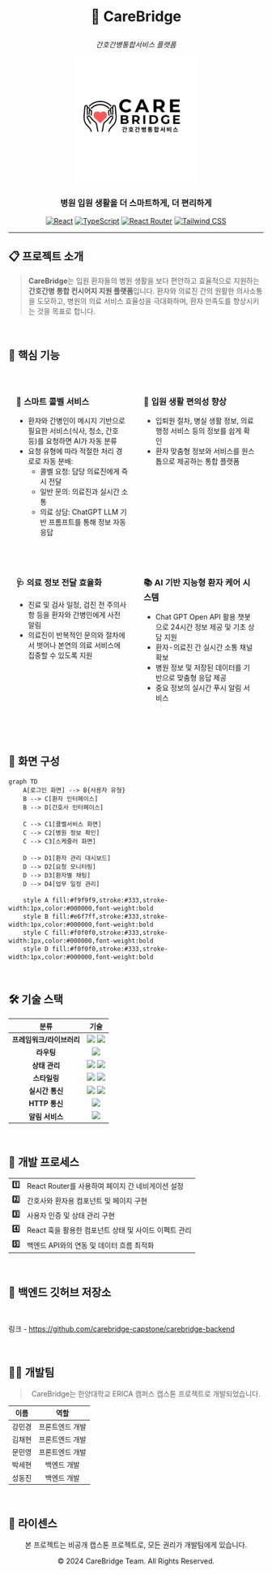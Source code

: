 # <p align="center">🏥 CareBridge</p>
<p align="center"><i>간호간병통합서비스 플랫폼</i></p>

<div align="center">
  <img src="./public/icons/logo.jpg" alt="CareBridge 로고" width="250">
  <h3>병원 입원 생활을 더 스마트하게, 더 편리하게</h3>
  
  [![React](https://img.shields.io/badge/React-18.x-blue.svg)](https://reactjs.org/)
  [![TypeScript](https://img.shields.io/badge/TypeScript-4.x-blue.svg)](https://www.typescriptlang.org/)
  [![React Router](https://img.shields.io/badge/React_Router-6.x-CA4245.svg)](https://reactrouter.com/)
  [![Tailwind CSS](https://img.shields.io/badge/Tailwind_CSS-38B2AC.svg)](https://tailwindcss.com/)
</div>

<hr>

## 📋 프로젝트 소개

> **CareBridge**는 입원 환자들의 병원 생활을 보다 편안하고 효율적으로 지원하는 **간호간병 통합 컨시어지 지원 플랫폼**입니다. 환자와 의료진 간의 원활한 의사소통을 도모하고, 병원의 의료 서비스 효율성을 극대화하며, 환자 만족도를 향상시키는 것을 목표로 합니다.

<br>

## 🎯 핵심 기능

<table style="width: 100%; border-collapse: separate; border-spacing: 0 10px;">
  <tr>
    <td width="50%" style="padding: 15px; vertical-align: top;">
      <h3>📱 스마트 콜벨 서비스</h3>
      <ul>
        <li>환자와 간병인이 메시지 기반으로 필요한 서비스(식사, 청소, 간호 등)를 요청하면 AI가 자동 분류</li>
        <li>요청 유형에 따라 적절한 처리 경로로 자동 분배:
          <ul>
            <li>콜벨 요청: 담당 의료진에게 즉시 전달</li>
            <li>일반 문의: 의료진과 실시간 소통</li>
            <li>의료 상담: ChatGPT LLM 기반 프롬프트를 통해 정보 자동 응답</li>
          </ul>
        </li>
      </ul>
    </td>
    <td width="50%" style="padding: 15px; vertical-align: top;">
      <h3>🏥 입원 생활 편의성 향상</h3>
      <ul>
        <li>입퇴원 절차, 병실 생활 정보, 의료 행정 서비스 등의 정보를 쉽게 확인</li>
        <li>환자 맞춤형 정보와 서비스를 원스톱으로 제공하는 통합 플랫폼</li>
      </ul>
    </td>
  </tr>
  <tr>
    <td style="padding: 15px; vertical-align: top;">
      <h3>🩺 의료 정보 전달 효율화</h3>
      <ul>
        <li>진료 및 검사 일정, 검진 전 주의사항 등을 환자와 간병인에게 사전 알림</li>
        <li>의료진이 반복적인 문의와 절차에서 벗어나 본연의 의료 서비스에 집중할 수 있도록 지원</li>
      </ul>
    </td>
    <td style="padding: 15px; vertical-align: top;">
      <h3>📚 AI 기반 지능형 환자 케어 시스템</h3>
      <ul>
        <li>Chat GPT Open API 활용 챗봇으로 24시간 정보 제공 및 기초 상담 지원</li>
        <li>환자-의료진 간 실시간 소통 채널 확보</li>
        <li>병원 정보 및 저장된 데이터를 기반으로 맞춤형 응답 제공</li>
        <li>중요 정보의 실시간 푸시 알림 서비스</li>
      </ul>
    </td>
  </tr>
</table>

<br>

## 📱 화면 구성

```mermaid
graph TD
    A[로그인 화면] --> B{사용자 유형}
    B --> C[환자 인터페이스]
    B --> D[간호사 인터페이스]
    
    C --> C1[콜벨서비스 화면]
    C --> C2[병원 정보 확인]
    C --> C3[스케줄러 화면]
    
    D --> D1[환자 관리 대시보드]
    D --> D2[요청 모니터링]
    D --> D3[환자별 채팅]
    D --> D4[업무 일정 관리]

    style A fill:#f9f9f9,stroke:#333,stroke-width:1px,color:#000000,font-weight:bold
    style B fill:#e6f7ff,stroke:#333,stroke-width:1px,color:#000000,font-weight:bold
    style C fill:#f0f0f0,stroke:#333,stroke-width:1px,color:#000000,font-weight:bold
    style D fill:#f0f0f0,stroke:#333,stroke-width:1px,color:#000000,font-weight:bold
```

<br>

## 🛠️ 기술 스택

<div align="center">

| 분류 | 기술 |
|:---:|:---:|
| **프레임워크/라이브러리** | <img src="https://img.shields.io/badge/React-61DAFB?style=for-the-badge&logo=react&logoColor=black" height="25"> <img src="https://img.shields.io/badge/TypeScript-3178C6?style=for-the-badge&logo=typescript&logoColor=white" height="25"> |
| **라우팅** | <img src="https://img.shields.io/badge/React_Router-CA4245?style=for-the-badge&logo=reactrouter&logoColor=white" height="25"> |
| **상태 관리** | <img src="https://img.shields.io/badge/React_Context-61DAFB?style=for-the-badge&logo=react&logoColor=black" height="25"> <img src="https://img.shields.io/badge/React_Hooks-61DAFB?style=for-the-badge&logo=react&logoColor=black" height="25"> |
| **스타일링** | <img src="https://img.shields.io/badge/Tailwind_CSS-38B2AC?style=for-the-badge&logo=tailwindcss&logoColor=white" height="25"> <img src="https://img.shields.io/badge/CSS_Modules-000000?style=for-the-badge&logo=css3&logoColor=white" height="25"> |
| **실시간 통신** | <img src="https://img.shields.io/badge/WebSocket-010101?style=for-the-badge&logo=socketdotio&logoColor=white" height="25"> <img src="https://img.shields.io/badge/STOMP-000000?style=for-the-badge" height="25"> |
| **HTTP 통신** | <img src="https://img.shields.io/badge/Axios-5A29E4?style=for-the-badge&logo=axios&logoColor=white" height="25"> |
| **알림 서비스** | <img src="https://img.shields.io/badge/Firebase_Cloud_Messaging-FFCA28?style=for-the-badge&logo=firebase&logoColor=black" height="25"> |

</div>

<br>

## 📖 개발 프로세스

<div align="center">
<table>
  <tr>
    <td align="center"><b>1️⃣</b></td>
    <td>React Router를 사용하여 페이지 간 네비게이션 설정</td>
  </tr>
  <tr>
    <td align="center"><b>2️⃣</b></td>
    <td>간호사와 환자용 컴포넌트 및 페이지 구현</td>
  </tr>
  <tr>
    <td align="center"><b>3️⃣</b></td>
    <td>사용자 인증 및 상태 관리 구현</td>
  </tr>
  <tr>
    <td align="center"><b>4️⃣</b></td>
    <td>React 훅을 활용한 컴포넌트 상태 및 사이드 이펙트 관리</td>
  </tr>
  <tr>
    <td align="center"><b>5️⃣</b></td>
    <td>백엔드 API와의 연동 및 데이터 흐름 최적화</td>
  </tr>
</table>
</div>

<br>

## 🔗 백엔드 깃허브 저장소
<br>

링크 - https://github.com/carebridge-capstone/carebridge-backend

<br>

## 🧑‍💻 개발팀

<div align="center">
  
> CareBridge는 한양대학교 ERICA 캠퍼스 캡스톤 프로젝트로 개발되었습니다.

| 이름 | 역할 |
|:---:|:---:|
| 강민경 | 프론트엔드 개발 |
| 김채현 | 프론트엔드 개발 |
| 문민영 | 프론트엔드 개발 |
| 박세현 | 백엔드 개발 |
| 성동진 | 백엔드 개발 |

</div>

<br>

## 📄 라이센스

<div align="center">
  
본 프로젝트는 비공개 캡스톤 프로젝트로, 모든 권리가 개발팀에게 있습니다.

© 2024 CareBridge Team. All Rights Reserved.

</div>
